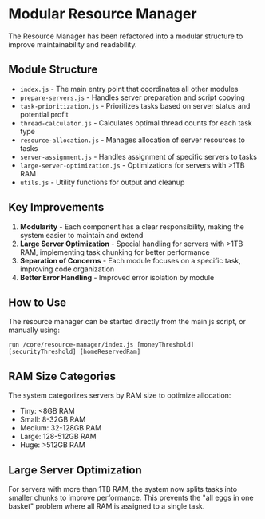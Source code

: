 # Modular Resource Manager

The Resource Manager has been refactored into a modular structure to improve maintainability and readability.

## Module Structure

- `index.js` - The main entry point that coordinates all other modules
- `prepare-servers.js` - Handles server preparation and script copying
- `task-prioritization.js` - Prioritizes tasks based on server status and potential profit
- `thread-calculator.js` - Calculates optimal thread counts for each task type
- `resource-allocation.js` - Manages allocation of server resources to tasks
- `server-assignment.js` - Handles assignment of specific servers to tasks
- `large-server-optimization.js` - Optimizations for servers with >1TB RAM
- `utils.js` - Utility functions for output and cleanup

## Key Improvements

1. **Modularity** - Each component has a clear responsibility, making the system easier to maintain and extend
2. **Large Server Optimization** - Special handling for servers with >1TB RAM, implementing task chunking for better performance
3. **Separation of Concerns** - Each module focuses on a specific task, improving code organization
4. **Better Error Handling** - Improved error isolation by module

## How to Use

The resource manager can be started directly from the main.js script, or manually using:

```
run /core/resource-manager/index.js [moneyThreshold] [securityThreshold] [homeReservedRam]
```

## RAM Size Categories

The system categorizes servers by RAM size to optimize allocation:

- Tiny: <8GB RAM
- Small: 8-32GB RAM
- Medium: 32-128GB RAM
- Large: 128-512GB RAM
- Huge: >512GB RAM

## Large Server Optimization

For servers with more than 1TB RAM, the system now splits tasks into smaller chunks to improve performance. This prevents the "all eggs in one basket" problem where all RAM is assigned to a single task.
